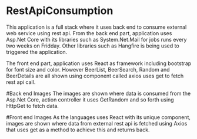 # RestApiConsumption
This application is a full stack where it uses back end to consume external web service using rest api. From the back end part, application uses Asp.Net Core with its libraries such as System.Net.Mail for jobs runs every two weeks on Fridday. Other libraries such as Hangfire is being used to triggered the application.

The front end part, application uses React as framework including bootstrap for font size and color. However BeerList, BeerSearch, Random and BeerDetails are all shown using component called axios uses get to fetch rest api call.

#Back end Images
The images are shown where data is consumed from the Asp.Net Core, action controller it uses GetRandom and so forth using HttpGet to fetch data.


#Front end Images
As the languages uses React with its unique component, images are shown where data from external rest api is fetched using Axios that uses get as a method to achieve this and returns back.

